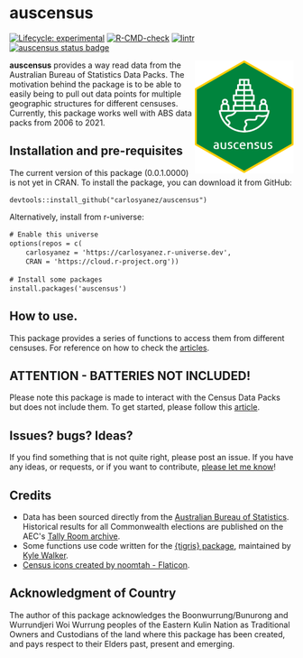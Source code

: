 auscensus
================
  <!-- badges: start -->
  [![Lifecycle: experimental](https://img.shields.io/badge/lifecycle-experimental-orange.svg)](https://lifecycle.r-lib.org/articles/stages.html#experimental)
  [![R-CMD-check](https://github.com/carlosyanez/auscensus/actions/workflows/R-CMD-check.yaml/badge.svg)](https://github.com/carlosyanez/auscensus/actions/workflows/R-CMD-check.yaml)
  [![lintr](https://github.com/carlosyanez/auscensus/actions/workflows/lintr.yml/badge.svg)](https://github.com/carlosyanez/auscensus/actions/workflows/lintr.yml)
  [![auscensus status badge](https://carlosyanez.r-universe.dev/badges/auscensus)](https://carlosyanez.r-universe.dev)
  <!-- badges: end -->
  
<img src="https://github.com/carlosyanez/auscensus/raw/main/img/hexSticker.png" width = "175" height = "200" align="right" />

**auscensus** provides a way read data from the Australian Bureau of Statistics Data Packs. The motivation behind the package is to be able to easily being to pull out data points for multiple geographic structures for different censuses. Currently, this package works well with ABS data packs from 2006 to 2021.


## Installation and pre-requisites

The current version of this package (0.0.1.0000) is not yet in CRAN. To  install the package, you can download it from GitHub:

```
devtools::install_github("carlosyanez/auscensus")
```
Alternatively, install from r-universe:

```
# Enable this universe
options(repos = c(
    carlosyanez = 'https://carlosyanez.r-universe.dev',
    CRAN = 'https://cloud.r-project.org'))

# Install some packages
install.packages('auscensus')
```

## How to use.

This package provides a series of functions to access them from different censuses. For reference on how to check the [articles](articles/index.html).

## ATTENTION - BATTERIES NOT INCLUDED!

Please note this package is made to interact with the Census Data Packs but does not include them. To get started, please follow this [article](articles/setup.html).

## Issues? bugs? Ideas?

If you find something that is not quite right, please post an issue. If you have any ideas, or requests, or if you want to contribute, [please let me know](https://twitter.com/messages/25712933-3805104374?recipient_id=25712933&text=Hello%20world)!


## Credits

-   Data has been sourced directly from the [Australian Bureau of Statistics](https://www.abs.gov.au/). Historical results for all Commonwealth elections are published on the AEC's [Tally Room archive](https://results.aec.gov.au/).
-  Some functions use code written for the [{tigris} package](https://github.com/walkerke/tigris), maintained by [Kyle Walker](https://github.com/walkerke).
-  <a href="https://www.flaticon.com/free-icons/census" title="census icons">Census icons created by noomtah - Flaticon</a>.

## Acknowledgment of Country

The author of this package acknowledges the Boonwurrung/Bunurong and Wurrundjeri Woi Wurrung peoples of the Eastern Kulin Nation as Traditional Owners and Custodians of the land where this package has been created, and pays respect to their Elders past, present and emerging.




